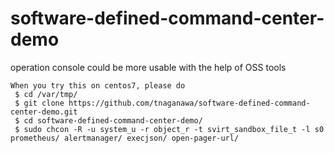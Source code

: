 # software-defined-command-center-demo
operation console could be more usable with the help of OSS tools

````
When you try this on centos7, please do
 $ cd /var/tmp/
 $ git clone https://github.com/tnaganawa/software-defined-command-center-demo.git
 $ cd software-defined-command-center-demo/
 $ sudo chcon -R -u system_u -r object_r -t svirt_sandbox_file_t -l s0 prometheus/ alertmanager/ execjson/ open-pager-url/
````
